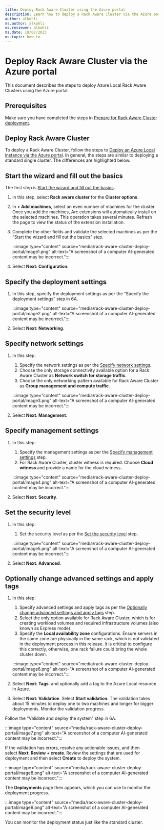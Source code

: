 ```yaml
---
title: Deploy Rack Aware Cluster using the Azure portal
description: Learn how to deploy a Rack Aware Cluster via the Azure portal with step-by-step guidance, including configuration, networking, and validation processes.
author: alkohli
ms.author: alkohli
ms.reviewer: alkohli
ms.date: 10/07/2025
ms.topic: how-to
---
```


# Deploy Rack Aware Cluster via the Azure portal

This document describes the steps to deploy Azure Local Rack Aware Clusters using the Azure portal.

## Prerequisites

Make sure you have completed the steps in [Prepare for Rack Aware Cluster deployment](./rack-aware-cluster-deploy-prep.md).

## Deploy Rack Aware Cluster

To deploy a Rack Aware Cluster, follow the steps to [Deploy an Azure Local instance via the Azure portal](./deploy-via-portal.md). In general, the steps are similar to deploying a standard single cluster. The differences are highlighted below.

## Start the wizard and fill out the basics

The first step is [Start the wizard and fill out the basics](./deploy-via-portal.md#start-the-wizard-and-fill-out-the-basics).

1. In this step, select **Rack aware cluster** for the **Cluster options**.

1. In **+ Add machines**, select an even number of machines for the cluster. Once you add the machines, Arc extensions will automatically install on the selected machines. This operation takes several minutes. Refresh the page to view the status of the extension installation.

1. Complete the other fields and validate the selected machines as per the “Start the wizard and fill out the basics” step.

    :::image type="content" source="media/rack-aware-cluster-deploy-portal/image1.png" alt-text="A screenshot of a computer AI-generated content may be incorrect.":::

1. Select **Next: Configuration**.

## Specify the deployment settings

1. In this step, specify the deployment settings as per the “Specify the deployment settings” step in 6A.

    :::image type="content" source="media/rack-aware-cluster-deploy-portal/image2.png" alt-text="A screenshot of a computer AI-generated content may be incorrect.":::

1. Select **Next: Networking**.

## Specify network settings

1. In this step:
    1. Specify the network settings as per the [Specify network settings](./deploy-via-portal.md#specify-network-settings).
    1. Choose the only storage connectivity available option for a Rack Aware Cluster as **Network switch for storage traffic**.
    1. Choose the only networking pattern available for Rack Aware Cluster as **Group management and compute traffic**.

    :::image type="content" source="media/rack-aware-cluster-deploy-portal/image3.png" alt-text="A screenshot of a computer AI-generated content may be incorrect.":::

1. Select **Next: Management**.


## Specify management settings

1. In this step: 
    1. Specify the management settings as per the [Specify management settings](./deploy-via-portal.md#specify-management-settings) step.
    1. For Rack Aware Cluster, cluster witness is required. Choose **Cloud witness** and provide a name for the cloud witness.
    
    :::image type="content" source="media/rack-aware-cluster-deploy-portal/image4.png" alt-text="A screenshot of a computer AI-generated content may be incorrect.":::

1. Select **Next: Security**.

## Set the security level

1. In this step:
    1. Set the security level as per the [Set the security level](./deploy-via-portal.md#set-the-security-level) step.

    :::image type="content" source="media/rack-aware-cluster-deploy-portal/image5.png" alt-text="A screenshot of a computer AI-generated content may be incorrect.":::

1. Select **Next: Advanced**.

## Optionally change advanced settings and apply tags

1. In this step:
    1. Specify advanced settings and apply tags as per the [Optionally change advanced settings and apply tags](./deploy-via-portal.md#optionally-change-advanced-settings-and-apply-tags) step.
    1. Select the only option available for Rack Aware Cluster, which is for creating workload volumes and required infrastructure volumes (also known as Express mode).
    1. Specify the **Local availability zone** configurations. Ensure servers in the same zone are physically in the same rack, which is not validated in the deployment process in this release. It is critical to configure this correctly, otherwise, one rack failure could bring the whole cluster down.

    :::image type="content" source="media/rack-aware-cluster-deploy-portal/image6.png" alt-text="A screenshot of a computer AI-generated content may be incorrect.":::

1. Select **Next: Tags**. and optionally add a tag to the Azure Local
resource in Azure.

1. Select **Next: Validation**. Select **Start validation**. The validation
takes about 15 minutes to deploy one to two machines and longer for
bigger deployments. Monitor the validation progress.

Follow the “Validate and deploy the system” step in 6A.

:::image type="content" source="media/rack-aware-cluster-deploy-portal/image7.png" alt-text="A screenshot of a computer AI-generated content may be incorrect.":::

If the validation has errors, resolve any actionable issues, and then
select **Next: Review + create**. Review the settings that are used for
deployment and then select **Create** to deploy the system.

:::image type="content" source="media/rack-aware-cluster-deploy-portal/image8.png" alt-text="A screenshot of a computer AI-generated content may be incorrect.":::

The **Deployments** page then appears, which you can use to monitor the
deployment progress.

:::image type="content" source="media/rack-aware-cluster-deploy-portal/image9.png" alt-text="A screenshot of a computer AI-generated content may be incorrect.":::

You can monitor the deployment status just like the standard cluster.
